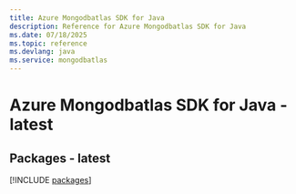 ```yaml
---
title: Azure Mongodbatlas SDK for Java
description: Reference for Azure Mongodbatlas SDK for Java
ms.date: 07/18/2025
ms.topic: reference
ms.devlang: java
ms.service: mongodbatlas
---
```

# Azure Mongodbatlas SDK for Java - latest
## Packages - latest
[!INCLUDE [packages](mongodbatlas-index.md)]